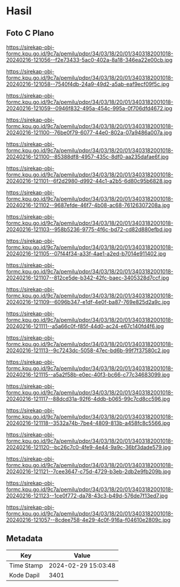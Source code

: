 # Hasil

## Foto C Plano

https://sirekap-obj-formc.kpu.go.id/9c7a/pemilu/pdpr/34/03/18/20/01/3403182001018-20240216-121056--f2e73433-5ac0-402a-8a18-346ea22e00cb.jpg

https://sirekap-obj-formc.kpu.go.id/9c7a/pemilu/pdpr/34/03/18/20/01/3403182001018-20240216-121058--7540f4db-24a9-49d2-a5ab-eaf9ecf09f5c.jpg

https://sirekap-obj-formc.kpu.go.id/9c7a/pemilu/pdpr/34/03/18/20/01/3403182001018-20240216-121059--0946f832-495a-454c-995a-0f706dfd4672.jpg

https://sirekap-obj-formc.kpu.go.id/9c7a/pemilu/pdpr/34/03/18/20/01/3403182001018-20240216-121100--76be0f79-6077-44e0-802a-07a9486a007a.jpg

https://sirekap-obj-formc.kpu.go.id/9c7a/pemilu/pdpr/34/03/18/20/01/3403182001018-20240216-121100--85388df8-4957-435c-8df0-aa235dafae6f.jpg

https://sirekap-obj-formc.kpu.go.id/9c7a/pemilu/pdpr/34/03/18/20/01/3403182001018-20240216-121101--6f2d2980-d992-44c1-a2b5-6d80c95b6828.jpg

https://sirekap-obj-formc.kpu.go.id/9c7a/pemilu/pdpr/34/03/18/20/01/3403182001018-20240216-121102--9687efde-46f7-4b08-ac68-76126307208a.jpg

https://sirekap-obj-formc.kpu.go.id/9c7a/pemilu/pdpr/34/03/18/20/01/3403182001018-20240216-121103--958b5236-9775-4f6c-bd72-cd82d880efbd.jpg

https://sirekap-obj-formc.kpu.go.id/9c7a/pemilu/pdpr/34/03/18/20/01/3403182001018-20240216-121105--07f44f34-a33f-4ae1-a2ed-b7014e911402.jpg

https://sirekap-obj-formc.kpu.go.id/9c7a/pemilu/pdpr/34/03/18/20/01/3403182001018-20240216-121107--812ce5de-b342-42fc-baec-3405328d7ccf.jpg

https://sirekap-obj-formc.kpu.go.id/9c7a/pemilu/pdpr/34/03/18/20/01/3403182001018-20240216-121109--6096b347-e1df-4e0f-ba87-769e825d2a9c.jpg

https://sirekap-obj-formc.kpu.go.id/9c7a/pemilu/pdpr/34/03/18/20/01/3403182001018-20240216-121111--a5a66c0f-f85f-44d0-ac24-e67c140fd4f6.jpg

https://sirekap-obj-formc.kpu.go.id/9c7a/pemilu/pdpr/34/03/18/20/01/3403182001018-20240216-121113--9c7243dc-5058-47ec-bd6b-99f7f37580c2.jpg

https://sirekap-obj-formc.kpu.go.id/9c7a/pemilu/pdpr/34/03/18/20/01/3403182001018-20240216-121115--a5a2f58b-e0ec-40f3-bc66-c77c34683099.jpg

https://sirekap-obj-formc.kpu.go.id/9c7a/pemilu/pdpr/34/03/18/20/01/3403182001018-20240216-121117--88dcd31a-92f6-4ddb-b065-99c7cd8cc596.jpg

https://sirekap-obj-formc.kpu.go.id/9c7a/pemilu/pdpr/34/03/18/20/01/3403182001018-20240216-121118--3532a74b-7be4-4809-813b-a458fc8c5566.jpg

https://sirekap-obj-formc.kpu.go.id/9c7a/pemilu/pdpr/34/03/18/20/01/3403182001018-20240216-121120--bc26c7c0-4fe9-4e44-9a9c-36bf3dade579.jpg

https://sirekap-obj-formc.kpu.go.id/9c7a/pemilu/pdpr/34/03/18/20/01/3403182001018-20240216-121121--7cee3647-c75d-4729-b3eb-2db2e9fb209b.jpg

https://sirekap-obj-formc.kpu.go.id/9c7a/pemilu/pdpr/34/03/18/20/01/3403182001018-20240216-121123--1ce0f772-da78-43c3-b49d-576de7f13ed7.jpg

https://sirekap-obj-formc.kpu.go.id/9c7a/pemilu/pdpr/34/03/18/20/01/3403182001018-20240216-121057--8cdee758-4e29-4c0f-916a-f04610e2809c.jpg


## Metadata

| Key        | Value               |
| ---------- | ------------------- |
| Time Stamp | 2024-02-29 15:03:48 |
| Kode Dapil | 3401                |



